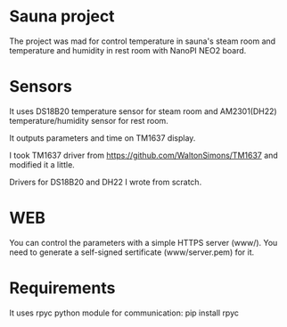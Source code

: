 # Sauna project

The project was mad for control temperature in sauna's steam room and
temperature and humidity in rest room with NanoPI NEO2 board.

# Sensors
It uses DS18B20 temperature sensor for steam room and AM2301(DH22)
temperature/humidity sensor for rest room.

It outputs parameters and time on TM1637 display.

I took TM1637 driver from https://github.com/WaltonSimons/TM1637 and 
modified it a little.

Drivers for DS18B20 and DH22 I wrote from scratch.

# WEB
You can control the parameters with a simple HTTPS server (www/). You need
to generate a self-signed sertificate (www/server.pem) for it.

# Requirements
It uses rpyc python module for communication:
pip install rpyc
